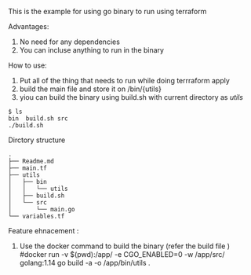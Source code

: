 This is the example for using go binary to run using terraform 

Advantages:
1. No need for any dependencies
2. You can incluse anything to run in the binary

How to use:
1. Put all of the thing that needs to run while doing terrraform apply
2. build the main file and store it on /bin/{utils}
3. yiou can build the binary using build.sh with current directory as *utils*
```
$ ls
bin  build.sh src
./build.sh
```

Dirctory structure
```
.
├── Readme.md
├── main.tf
├── utils
│   ├── bin
│   │   └── utils
│   ├── build.sh
│   └── src
│       └── main.go
└── variables.tf
```

Feature ehnacement :
1. Use the docker command to build the binary (refer the build file )
#docker run -v  $(pwd):/app/ -e CGO_ENABLED=0 -w /app/src/  golang:1.14 go build -a -o /app/bin/utils .

